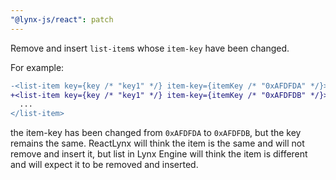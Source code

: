 ```yaml
---
"@lynx-js/react": patch
---
```


Remove and insert `list-item`s whose `item-key` have been changed.

For example:

```diff
-<list-item key={key /* "key1" */} item-key={itemKey /* "0xAFDFDA" */}>
+<list-item key={key /* "key1" */} item-key={itemKey /* "0xAFDFDB" */}>
  ...
</list-item>
```

the item-key has been changed from `0xAFDFDA` to `0xAFDFDB`, but the key remains the same. ReactLynx will think the item is the same and will not remove and insert it, but list in Lynx Engine will think the item is different and will expect it to be removed and inserted.
